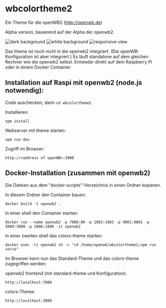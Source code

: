 # wbcolortheme2
Ein Theme für die openWB2 (http://openwb.de)





Alpha version, basierend auf der Alpha der openwb2.

![dark background](colors1.png)
![white background](colors2.png)
![responsive view](colors3.png)

Das theme ist noch nicht in die openwb2 integriert. (Die openWB-Konfiguration ist aber integriert.) Es läuft standalone auf dem gleichen Rechner wie die openwb2 selbst. Entweder direkt auf dem Raspberry Pi oder in einem Docker Container:

## Installation auf Raspi mit openwb2 (node.js notwendig):

Code auschecken, dann ```cd wbcolortheme2```

Installieren:
```
npm install
```

Webserver mit theme starten:
```
npm run dev
```

Zugriff im Browser:
```
http://<address of openWB>:3000
``` 

## Docker-Installation (zusammen mit openwb2)

Die Dateien aus dem "docker-scripts"-Verzeichnis in einen Ordner kopieren.

In diesem Ordner den Container bauen:
``` 
docker build -t openwb2 . 
```

In einer shell den Container starten:
``` 
docker run --name openwb2 -p 7080:80 -p 1883:1883 -p 9001:9001 -p 3000:3000 -p 1886:1886 -it openwb2 
```

In einer zweiten shell das colors-theme starten:
``` 
docker exec -ti openwb2 sh -c "cd /home/openwb/wbcolortheme2;npm run serve" 
```

Im Browser kann nun das Standard-Theme und das colors-theme zugegriffen werden:

openwb2 frontend (mit standard-theme und Konfiguration):
``` 
http://localhost:7080 
```

colors-Theme:
``` 
http://localhost:3000 
```

